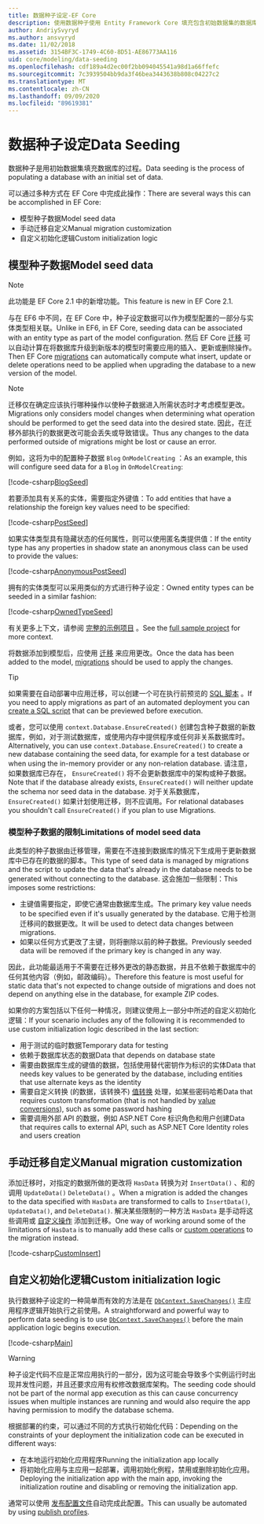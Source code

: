 ```yaml
---
title: 数据种子设定-EF Core
description: 使用数据种子使用 Entity Framework Core 填充包含初始数据集的数据库
author: AndriySvyryd
ms.author: ansvyryd
ms.date: 11/02/2018
ms.assetid: 3154BF3C-1749-4C60-8D51-AE86773AA116
uid: core/modeling/data-seeding
ms.openlocfilehash: cdf189a4d2ec00f2bb094045541a98d1a66ffefc
ms.sourcegitcommit: 7c3939504bb9da3f46bea3443638b808c04227c2
ms.translationtype: MT
ms.contentlocale: zh-CN
ms.lasthandoff: 09/09/2020
ms.locfileid: "89619381"
---
```

# <a name="data-seeding"></a><span data-ttu-id="e06cb-103">数据种子设定</span><span class="sxs-lookup"><span data-stu-id="e06cb-103">Data Seeding</span></span>

<span data-ttu-id="e06cb-104">数据种子是用初始数据集填充数据库的过程。</span><span class="sxs-lookup"><span data-stu-id="e06cb-104">Data seeding is the process of populating a database with an initial set of data.</span></span>

<span data-ttu-id="e06cb-105">可以通过多种方式在 EF Core 中完成此操作：</span><span class="sxs-lookup"><span data-stu-id="e06cb-105">There are several ways this can be accomplished in EF Core:</span></span>

* <span data-ttu-id="e06cb-106">模型种子数据</span><span class="sxs-lookup"><span data-stu-id="e06cb-106">Model seed data</span></span>
* <span data-ttu-id="e06cb-107">手动迁移自定义</span><span class="sxs-lookup"><span data-stu-id="e06cb-107">Manual migration customization</span></span>
* <span data-ttu-id="e06cb-108">自定义初始化逻辑</span><span class="sxs-lookup"><span data-stu-id="e06cb-108">Custom initialization logic</span></span>

## <a name="model-seed-data"></a><span data-ttu-id="e06cb-109">模型种子数据</span><span class="sxs-lookup"><span data-stu-id="e06cb-109">Model seed data</span></span>

> [!NOTE]
> <span data-ttu-id="e06cb-110">此功能是 EF Core 2.1 中的新增功能。</span><span class="sxs-lookup"><span data-stu-id="e06cb-110">This feature is new in EF Core 2.1.</span></span>

<span data-ttu-id="e06cb-111">与在 EF6 中不同，在 EF Core 中，种子设定数据可以作为模型配置的一部分与实体类型相关联。</span><span class="sxs-lookup"><span data-stu-id="e06cb-111">Unlike in EF6, in EF Core, seeding data can be associated with an entity type as part of the model configuration.</span></span> <span data-ttu-id="e06cb-112">然后 EF Core [迁移](xref:core/managing-schemas/migrations/index) 可以自动计算在将数据库升级到新版本的模型时需要应用的插入、更新或删除操作。</span><span class="sxs-lookup"><span data-stu-id="e06cb-112">Then EF Core [migrations](xref:core/managing-schemas/migrations/index) can automatically compute what insert, update or delete operations need to be applied when upgrading the database to a new version of the model.</span></span>

> [!NOTE]
> <span data-ttu-id="e06cb-113">迁移仅在确定应该执行哪种操作以使种子数据进入所需状态时才考虑模型更改。</span><span class="sxs-lookup"><span data-stu-id="e06cb-113">Migrations only considers model changes when determining what operation should be performed to get the seed data into the desired state.</span></span> <span data-ttu-id="e06cb-114">因此，在迁移外部执行的数据更改可能会丢失或导致错误。</span><span class="sxs-lookup"><span data-stu-id="e06cb-114">Thus any changes to the data performed outside of migrations might be lost or cause an error.</span></span>

<span data-ttu-id="e06cb-115">例如，这将为中的配置种子数据 `Blog` `OnModelCreating` ：</span><span class="sxs-lookup"><span data-stu-id="e06cb-115">As an example, this will configure seed data for a `Blog` in `OnModelCreating`:</span></span>

[!code-csharp[BlogSeed](../../../samples/core/Modeling/DataSeeding/DataSeedingContext.cs?name=BlogSeed)]

<span data-ttu-id="e06cb-116">若要添加具有关系的实体，需要指定外键值：</span><span class="sxs-lookup"><span data-stu-id="e06cb-116">To add entities that have a relationship the foreign key values need to be specified:</span></span>

[!code-csharp[PostSeed](../../../samples/core/Modeling/DataSeeding/DataSeedingContext.cs?name=PostSeed)]

<span data-ttu-id="e06cb-117">如果实体类型具有隐藏状态的任何属性，则可以使用匿名类提供值：</span><span class="sxs-lookup"><span data-stu-id="e06cb-117">If the entity type has any properties in shadow state an anonymous class can be used to provide the values:</span></span>

[!code-csharp[AnonymousPostSeed](../../../samples/core/Modeling/DataSeeding/DataSeedingContext.cs?name=AnonymousPostSeed)]

<span data-ttu-id="e06cb-118">拥有的实体类型可以采用类似的方式进行种子设定：</span><span class="sxs-lookup"><span data-stu-id="e06cb-118">Owned entity types can be seeded in a similar fashion:</span></span>

[!code-csharp[OwnedTypeSeed](../../../samples/core/Modeling/DataSeeding/DataSeedingContext.cs?name=OwnedTypeSeed)]

<span data-ttu-id="e06cb-119">有关更多上下文，请参阅 [完整的示例项目](https://github.com/dotnet/EntityFramework.Docs/tree/master/samples/core/Modeling/DataSeeding) 。</span><span class="sxs-lookup"><span data-stu-id="e06cb-119">See the [full sample project](https://github.com/dotnet/EntityFramework.Docs/tree/master/samples/core/Modeling/DataSeeding) for more context.</span></span>

<span data-ttu-id="e06cb-120">将数据添加到模型后，应使用 [迁移](xref:core/managing-schemas/migrations/index) 来应用更改。</span><span class="sxs-lookup"><span data-stu-id="e06cb-120">Once the data has been added to the model, [migrations](xref:core/managing-schemas/migrations/index) should be used to apply the changes.</span></span>

> [!TIP]
> <span data-ttu-id="e06cb-121">如果需要在自动部署中应用迁移，可以创建一个可在执行前预览的 [SQL 脚本](xref:core/managing-schemas/migrations/index#generate-sql-scripts) 。</span><span class="sxs-lookup"><span data-stu-id="e06cb-121">If you need to apply migrations as part of an automated deployment you can [create a SQL script](xref:core/managing-schemas/migrations/index#generate-sql-scripts) that can be previewed before execution.</span></span>

<span data-ttu-id="e06cb-122">或者，您可以使用 `context.Database.EnsureCreated()` 创建包含种子数据的新数据库，例如，对于测试数据库，或使用内存中提供程序或任何非关系数据库时。</span><span class="sxs-lookup"><span data-stu-id="e06cb-122">Alternatively, you can use `context.Database.EnsureCreated()` to create a new database containing the seed data, for example for a test database or when using the in-memory provider or any non-relation database.</span></span> <span data-ttu-id="e06cb-123">请注意，如果数据库已存在， `EnsureCreated()` 将不会更新数据库中的架构或种子数据。</span><span class="sxs-lookup"><span data-stu-id="e06cb-123">Note that if the database already exists, `EnsureCreated()` will neither update the schema nor seed data in the database.</span></span> <span data-ttu-id="e06cb-124">对于关系数据库， `EnsureCreated()` 如果计划使用迁移，则不应调用。</span><span class="sxs-lookup"><span data-stu-id="e06cb-124">For relational databases you shouldn't call `EnsureCreated()` if you plan to use Migrations.</span></span>

### <a name="limitations-of-model-seed-data"></a><span data-ttu-id="e06cb-125">模型种子数据的限制</span><span class="sxs-lookup"><span data-stu-id="e06cb-125">Limitations of model seed data</span></span>

<span data-ttu-id="e06cb-126">此类型的种子数据由迁移管理，需要在不连接到数据库的情况下生成用于更新数据库中已存在的数据的脚本。</span><span class="sxs-lookup"><span data-stu-id="e06cb-126">This type of seed data is managed by migrations and the script to update the data that's already in the database needs to be generated without connecting to the database.</span></span> <span data-ttu-id="e06cb-127">这会施加一些限制：</span><span class="sxs-lookup"><span data-stu-id="e06cb-127">This imposes some restrictions:</span></span>

* <span data-ttu-id="e06cb-128">主键值需要指定，即使它通常由数据库生成。</span><span class="sxs-lookup"><span data-stu-id="e06cb-128">The primary key value needs to be specified even if it's usually generated by the database.</span></span> <span data-ttu-id="e06cb-129">它用于检测迁移间的数据更改。</span><span class="sxs-lookup"><span data-stu-id="e06cb-129">It will be used to detect data changes between migrations.</span></span>
* <span data-ttu-id="e06cb-130">如果以任何方式更改了主键，则将删除以前的种子数据。</span><span class="sxs-lookup"><span data-stu-id="e06cb-130">Previously seeded data will be removed if the primary key is changed in any way.</span></span>

<span data-ttu-id="e06cb-131">因此，此功能最适用于不需要在迁移外更改的静态数据，并且不依赖于数据库中的任何其他内容（例如，邮政编码）。</span><span class="sxs-lookup"><span data-stu-id="e06cb-131">Therefore this feature is most useful for static data that's not expected to change outside of migrations and does not depend on anything else in the database, for example ZIP codes.</span></span>

<span data-ttu-id="e06cb-132">如果你的方案包括以下任何一种情况，则建议使用上一部分中所述的自定义初始化逻辑：</span><span class="sxs-lookup"><span data-stu-id="e06cb-132">If your scenario includes any of the following it is recommended to use custom initialization logic described in the last section:</span></span>

* <span data-ttu-id="e06cb-133">用于测试的临时数据</span><span class="sxs-lookup"><span data-stu-id="e06cb-133">Temporary data for testing</span></span>
* <span data-ttu-id="e06cb-134">依赖于数据库状态的数据</span><span class="sxs-lookup"><span data-stu-id="e06cb-134">Data that depends on database state</span></span>
* <span data-ttu-id="e06cb-135">需要由数据库生成的键值的数据，包括使用替代密钥作为标识的实体</span><span class="sxs-lookup"><span data-stu-id="e06cb-135">Data that needs key values to be generated by the database, including entities that use alternate keys as the identity</span></span>
* <span data-ttu-id="e06cb-136">需要自定义转换 (的数据，该转换不) [值转换](xref:core/modeling/value-conversions) 处理，如某些密码哈希</span><span class="sxs-lookup"><span data-stu-id="e06cb-136">Data that requires custom transformation (that is not handled by [value conversions](xref:core/modeling/value-conversions)), such as some password hashing</span></span>
* <span data-ttu-id="e06cb-137">需要调用外部 API 的数据，例如 ASP.NET Core 标识角色和用户创建</span><span class="sxs-lookup"><span data-stu-id="e06cb-137">Data that requires calls to external API, such as ASP.NET Core Identity roles and users creation</span></span>

## <a name="manual-migration-customization"></a><span data-ttu-id="e06cb-138">手动迁移自定义</span><span class="sxs-lookup"><span data-stu-id="e06cb-138">Manual migration customization</span></span>

<span data-ttu-id="e06cb-139">添加迁移时，对指定的数据所做的更改将 `HasData` 转换为对 `InsertData()` 、和的调用 `UpdateData()` `DeleteData()` 。</span><span class="sxs-lookup"><span data-stu-id="e06cb-139">When a migration is added the changes to the data specified with `HasData` are transformed to calls to `InsertData()`, `UpdateData()`, and `DeleteData()`.</span></span> <span data-ttu-id="e06cb-140">解决某些限制的一种方法 `HasData` 是手动将这些调用或 [自定义操作](xref:core/managing-schemas/migrations/operations) 添加到迁移。</span><span class="sxs-lookup"><span data-stu-id="e06cb-140">One way of working around some of the limitations of `HasData` is to manually add these calls or [custom operations](xref:core/managing-schemas/migrations/operations) to the migration instead.</span></span>

[!code-csharp[CustomInsert](../../../samples/core/Modeling/DataSeeding/Migrations/20181102235626_Initial.cs?name=CustomInsert)]

## <a name="custom-initialization-logic"></a><span data-ttu-id="e06cb-141">自定义初始化逻辑</span><span class="sxs-lookup"><span data-stu-id="e06cb-141">Custom initialization logic</span></span>

<span data-ttu-id="e06cb-142">执行数据种子设定的一种简单而有效的方法是在 [`DbContext.SaveChanges()`](xref:core/saving/index) 主应用程序逻辑开始执行之前使用。</span><span class="sxs-lookup"><span data-stu-id="e06cb-142">A straightforward and powerful way to perform data seeding is to use [`DbContext.SaveChanges()`](xref:core/saving/index) before the main application logic begins execution.</span></span>

[!code-csharp[Main](../../../samples/core/Modeling/DataSeeding/Program.cs?name=CustomSeeding)]

> [!WARNING]
> <span data-ttu-id="e06cb-143">种子设定代码不应是正常应用执行的一部分，因为这可能会导致多个实例运行时出现并发性问题，并且还要求应用有权修改数据库架构。</span><span class="sxs-lookup"><span data-stu-id="e06cb-143">The seeding code should not be part of the normal app execution as this can cause concurrency issues when multiple instances are running and would also require the app having permission to modify the database schema.</span></span>

<span data-ttu-id="e06cb-144">根据部署的约束，可以通过不同的方式执行初始化代码：</span><span class="sxs-lookup"><span data-stu-id="e06cb-144">Depending on the constraints of your deployment the initialization code can be executed in different ways:</span></span>

* <span data-ttu-id="e06cb-145">在本地运行初始化应用程序</span><span class="sxs-lookup"><span data-stu-id="e06cb-145">Running the initialization app locally</span></span>
* <span data-ttu-id="e06cb-146">将初始化应用与主应用一起部署，调用初始化例程，禁用或删除初始化应用。</span><span class="sxs-lookup"><span data-stu-id="e06cb-146">Deploying the initialization app with the main app, invoking the initialization routine and disabling or removing the initialization app.</span></span>

<span data-ttu-id="e06cb-147">通常可以使用 [发布配置文件](/aspnet/core/host-and-deploy/visual-studio-publish-profiles)自动完成此配置。</span><span class="sxs-lookup"><span data-stu-id="e06cb-147">This can usually be automated by using [publish profiles](/aspnet/core/host-and-deploy/visual-studio-publish-profiles).</span></span>
